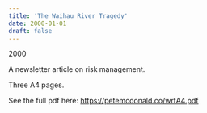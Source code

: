 ```yaml
---
title: 'The Waihau River Tragedy'
date: 2000-01-01
draft: false
---
```

2000

A newsletter article on risk management.

Three A4 pages.

See the full pdf here: https://petemcdonald.co/wrtA4.pdf
